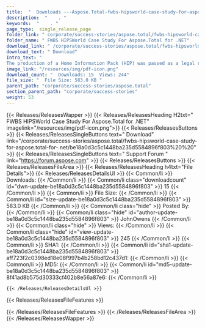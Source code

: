 ```yaml
---
title:  "  Downloads ---Aspose.Total-fwbs-hipsworld-case-study-for-aspose.total-for-.net . " 
description:  "    . " 
keywords:  "    . " 
page_type:  single_release_page
folder_link: " corporate/success-stories/aspose.total/fwbs-hipsworld-case-study-for-aspose.total-for-.net/"
folder_name: " FWBS HIPSWorld Case Study For Aspose.Total for .NET"
download_link: " /corporate/success-stories/aspose.total/fwbs-hipsworld-case-study-for-aspose.total-for-.net/be18a0d3c5c1448ba235d5584896f803"
download_text: " Download"
Intro_text: " 
The production of a Home Information Pack (HIP) was passed as a legal requirem..."
image_link: "/resources/img/pdf-icon.png"
download_count: "  Downloads: 15  Views: 244"
file_size: "  File Size: 583.0 KB "
parent_path: "corporate/success-stories/aspose.total"
section_parent_path: "corporate/success-stories"
weight: 53 
---
```


{{< Releases/ReleasesWapper >}}
  {{< Releases/ReleasesHeading H2txt=" FWBS HIPSWorld Case Study For Aspose.Total for .NET" imagelink="/resources/img/pdf-icon.png">}}
  {{< Releases/ReleasesButtons >}}
    {{< Releases/ReleasesSingleButtons text=" Download" link="/corporate/success-stories/aspose.total/fwbs-hipsworld-case-study-for-aspose.total-for-.net/be18a0d3c5c1448ba235d5584896f803%20%20" >}}
    {{< Releases/ReleasesSingleButtons text=" Support Forum " link="https://forum.aspose.com" >}}
  {{< Releases/ReleasesButtons >}}
  {{< Releases/ReleasesFileArea >}}
    {{< Releases/ReleasesHeading h4txt="File Details">}}
    {{< Releases/ReleasesDetailsUl >}}
            {{< Common/li  >}} Downloads: {{< /Common/li >}} 
      {{< Common/li class="downloadcount" id="dwn-update-be18a0d3c5c1448ba235d5584896f803" >}} 15 {{< /Common/li >}} 
      {{< Common/li  >}} File Size: {{< /Common/li >}} 
      {{< Common/li id="size-update-be18a0d3c5c1448ba235d5584896f803" >}} 583.0 KB {{< /Common/li >}} 
      {{< Common/li  class="hide" >}} Posted By: {{< /Common/li >}} 
      {{< Common/li class="hide" id="author-update-be18a0d3c5c1448ba235d5584896f803" >}} JohnOwens {{< /Common/li >}} 
      {{< Common/li class="hide"  >}} Views: {{< /Common/li >}} 
      {{< Common/li class="hide" id="view-update-be18a0d3c5c1448ba235d5584896f803" >}} 245 {{< /Common/li >}} 
      {{< Common/li  >}} SHA1: {{< /Common/li >}} 
      {{< Common/li id="sha1-update-be18a0d3c5c1448ba235d5584896f803" >}} aff723f2c0398ed18e08f997b4b258bd12c437d1: {{< /Common/li >}} 
      {{< Common/li  >}} MD5: {{< /Common/li >}} 
      {{< Common/li id="md5-update-be18a0d3c5c1448ba235d5584896f803" >}} 8f41ad8b575d30333cf402b8e56a87e6: {{< /Common/li >}} 

    {{< /Releases/ReleasesDetailsUl >}}

  {{< Releases/ReleasesFileFeatures >}}
      
  {{< /Releases/ReleasesFileFeatures >}}
 {{< /Releases/ReleasesFileArea >}}
{{< /Releases/ReleasesWapper >}}


